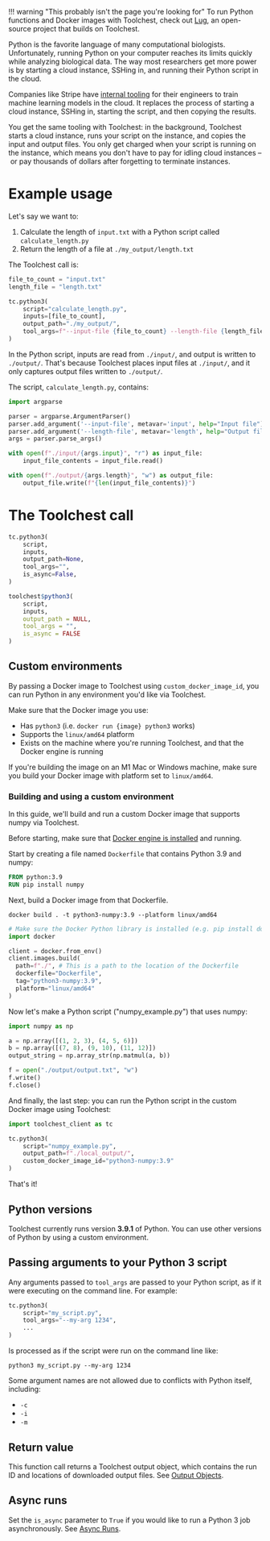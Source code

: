 !!! warning "This probably isn't the page you're looking for"
    To run Python functions and Docker images with Toolchest, check out [Lug](https://lug.dev), an open-source 
    project that builds on Toolchest.


Python is the favorite language of many computational biologists. Unfortunately, running Python on your computer reaches its limits quickly while analyzing biological data. The way most researchers get more power is by starting a cloud instance, SSHing in, and running their Python script in the cloud.

Companies like Stripe have [internal tooling](https://stripe.com/blog/railyard-training-models) for their engineers to train machine learning models in the cloud. It replaces the process of starting a cloud instance, SSHing in, starting the script, and then copying the results.

You get the same tooling with Toolchest: in the background, Toolchest starts a cloud instance, runs your script on the instance, and copies the input and output files. You only get charged when your script is running on the instance, which means you don't have to pay for idling cloud instances – or pay thousands of dollars after forgetting to terminate instances.

Example usage
=============

Let's say we want to:

1. Calculate the length of `input.txt` with a Python script called `calculate_length.py`
2. Return the length of a file at `./my_output/length.txt`

The Toolchest call is:

```python
file_to_count = "input.txt"
length_file = "length.txt"

tc.python3(
    script="calculate_length.py",
    inputs=[file_to_count],
    output_path="./my_output/",
    tool_args=f"--input-file {file_to_count} --length-file {length_file}",
)
```

In the Python script, inputs are read from `./input/`, and output is written to `./output/`. That's because Toolchest places input files at `./input/`, and it only captures output files written to `./output/`.

The script, `calculate_length.py`, contains:

```python
import argparse

parser = argparse.ArgumentParser()
parser.add_argument('--input-file', metavar='input', help="Input file")
parser.add_argument('--length-file', metavar='length', help="Output file")
args = parser.parse_args()

with open(f"./input/{args.input}", "r") as input_file:
    input_file_contents = input_file.read()

with open(f"./output/{args.length}", "w") as output_file:
    output_file.write(f"{len(input_file_contents)}")
```

The Toolchest call
==================

```python
tc.python3(
  	script,
  	inputs,
  	output_path=None,
  	tool_args="",
  	is_async=False,
)
```
```r
toolchest$python3(
    script,
  	inputs,
  	output_path = NULL,
  	tool_args = "",
  	is_async = FALSE
)
```

Custom environments
-------------------

By passing a Docker image to Toolchest using `custom_docker_image_id`, you can run Python in any environment you'd like via Toolchest.

Make sure that the Docker image you use:

- Has `python3` (i.e. `docker run {image} python3` works)
- Supports the `linux/amd64` platform
- Exists on the machine where you're running Toolchest, and that the Docker engine is running

If you're building the image on an M1 Mac or Windows machine, make sure you build your Docker image with platform set to `linux/amd64`.

### Building and using a custom environment

In this guide, we'll build and run a custom Docker image that supports numpy via Toolchest.

Before starting, make sure that [Docker engine is installed](https://docs.docker.com/engine/install/) and running.

Start by creating a file named `Dockerfile` that contains Python 3.9 and numpy:

```dockerfile Dockerfile
FROM python:3.9
RUN pip install numpy
```

Next, build a Docker image from that Dockerfile.

```shell
docker build . -t python3-numpy:3.9 --platform linux/amd64
```
```python
# Make sure the Docker Python library is installed (e.g. pip install docker)
import docker 

client = docker.from_env()
client.images.build(
  path=f"./", # This is a path to the location of the Dockerfile
  dockerfile="Dockerfile",
  tag="python3-numpy:3.9",
  platform="linux/amd64"
) 
```

Now let's make a Python script ("numpy_example.py") that uses numpy:

```python
import numpy as np

a = np.array([(1, 2, 3), (4, 5, 6)])
b = np.array([(7, 8), (9, 10), (11, 12)])
output_string = np.array_str(np.matmul(a, b))

f = open("./output/output.txt", "w")
f.write()
f.close()
```

And finally, the last step: you can run the Python script in the custom Docker image using Toolchest:

```python
import toolchest_client as tc

tc.python3(
    script="numpy_example.py",
    output_path=f"./local_output/",
    custom_docker_image_id="python3-numpy:3.9"
)
```

 That's it!

Python versions
---------------

Toolchest currently runs version **3.9.1** of Python. You can use other versions of Python by using a custom environment.

Passing arguments to your Python 3 script
-----------------------------------------

Any arguments passed to `tool_args` are passed to your Python script, as if it were executing on the command line. For example:

```python
tc.python3(
    script="my_script.py",
    tool_args="--my-arg 1234",
    ...
)
```

Is processed as if the script were run on the command line like:

```shell
python3 my_script.py --my-arg 1234
```

Some argument names are not allowed due to conflicts with Python itself, including:

- `-c`
- `-i`
- `-m`

Return value
------------

This function call returns a Toolchest output object, which contains the run ID and locations of downloaded output files. See [Output Objects](doc:output-objects).

Async runs
----------

Set the `is_async` parameter to `True` if you would like to run a Python 3 job asynchronously. See [Async Runs](../feature-reference/async-runs.md).